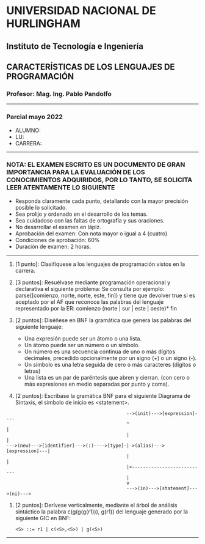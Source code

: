 # UNIVERSIDAD NACIONAL DE HURLINGHAM

## Instituto de Tecnología e Ingeniería

## CARACTERÍSTICAS DE LOS LENGUAJES DE PROGRAMACIÓN

### Profesor: Mag. Ing. Pablo Pandolfo

---

### Parcial mayo 2022

* ALUMNO:  
* LU:
* CARRERA:

---

### NOTA: EL EXAMEN ESCRITO ES UN DOCUMENTO DE GRAN IMPORTANCIA PARA LA EVALUACIÓN DE LOS CONOCIMIENTOS ADQUIRIDOS, POR LO TANTO, SE SOLICITA LEER ATENTAMENTE LO SIGUIENTE

* Responda claramente cada punto, detallando con la mayor precisión posible lo solicitado.
* Sea prolijo y ordenado en el desarrollo de los temas.
* Sea cuidadoso con las faltas de ortografía y sus oraciones.
* No desarrollar el examen en lápiz.
* Aprobación del examen: Con nota mayor o igual a 4 (cuatro)
* Condiciones de aprobación: 60%
* Duración de examen: 2 horas.

---

1. [1 punto]: Clasifíquese a los lenguajes de programación vistos en la carrera.

1. [3 puntos]: Resuélvase mediante programación operacional y declarativa el siguiente problema: Se consulta por ejemplo: parse([comienzo, norte, norte, este, fin]) y tiene que devolver true si es aceptado por el AF que reconoce las palabras del lenguaje representado por la ER: comienzo (norte | sur | este | oeste)* fin

1. [2 puntos]: Diséñese en BNF la gramática que genera las palabras del siguiente lenguaje:
    * Una expresión puede ser un átomo o una lista.
    * Un átomo puede ser un número o un símbolo.
    * Un número es una secuencia continua de uno o más dígitos decimales, precedido opcionalmente por un signo (+) o un signo (-).
    * Un símbolo es una letra seguida de cero o más caracteres (dígitos o letras)
    * Una lista es un par de paréntesis que abren y cierran. (con cero o más expresiones en medio separadas por punto y coma).

1. [2 puntos]: Escríbase la gramática BNF para el siguiente Diagrama de Sintaxis, el símbolo de inicio es \<statement\>.

```graph
                                            -->(init)--->[expression]----
                                            ^                            |
                                            |                            | 
--->(new)--->[identifier]--->(:)---->[type]-|->(alias)--->[expression]---|
                                            |                            |
                                            |<--------------------------- 
                                            |
                                            v
                                            --->(in)--->[statement]--->(ni)--->   

```

1. [2 puntos]: Derívese verticalmente, mediante el árbol de análisis sintáctico la palabra c(g(g(g(r1))), g(r1)) del lenguaje generado por la siguiente GIC en BNF:

    ```grammar
    <S> ::= r1 | c(<S>,<S>) | g(<S>)
    ```

---
